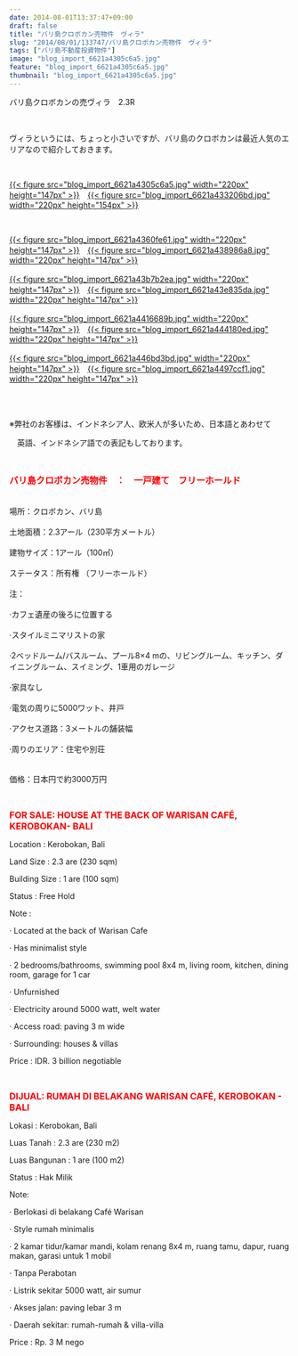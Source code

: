 ```yaml
---
date: 2014-08-01T13:37:47+09:00
draft: false
title: "バリ島クロボカン売物件　ヴィラ"
slug: "2014/08/01/133747/バリ島クロボカン売物件　ヴィラ"
tags: ["バリ島不動産投資物件"]
image: "blog_import_6621a4305c6a5.jpg"
feature: "blog_import_6621a4305c6a5.jpg"
thumbnail: "blog_import_6621a4305c6a5.jpg"
---
```

<p>バリ島クロボカンの売ヴィラ　2.3R</p><br/><p>ヴィラというには、ちょっと小さいですが、バリ島のクロボカンは最近人気のエリアなので紹介しておきます。</p><br/><p><a href="blog_import_6621a4318fa8d.jpg">{{< figure src="blog_import_6621a4305c6a5.jpg" width="220px" height="147px" >}}</a>　<a href="blog_import_6621a43461860.jpg">{{< figure src="blog_import_6621a433206bd.jpg" width="220px" height="154px" >}}</a></p><br/><p><a href="blog_import_6621a4374a03c.jpg">{{< figure src="blog_import_6621a4360fe61.jpg" width="220px" height="147px" >}}</a>　<a href="blog_import_6621a439cce0b.jpg">{{< figure src="blog_import_6621a438986a8.jpg" width="220px" height="147px" >}}</a><br/><br/><a href="blog_import_6621a43cae154.jpg">{{< figure src="blog_import_6621a43b7b2ea.jpg" width="220px" height="147px" >}}</a>　<a href="blog_import_6621a43fc7cf5.jpg">{{< figure src="blog_import_6621a43e835da.jpg" width="220px" height="147px" >}}</a><br/><br/><a href="blog_import_6621a442b6bf3.jpg">{{< figure src="blog_import_6621a4416689b.jpg" width="220px" height="147px" >}}</a>　<a href="blog_import_6621a44570f81.jpg">{{< figure src="blog_import_6621a444180ed.jpg" width="220px" height="147px" >}}</a><br/><br/><a href="blog_import_6621a447f2536.jpg">{{< figure src="blog_import_6621a446bd3bd.jpg" width="220px" height="147px" >}}</a>　<a href="blog_import_6621a44ab1048.jpg">{{< figure src="blog_import_6621a4497ccf1.jpg" width="220px" height="147px" >}}</a></p><br/><br/><p>※弊社のお客様は、インドネシア人、欧米人が多いため、日本語とあわせて</p><p>　英語、インドネシア語での表記もしております。</p><br/><p><font color="#ff0000" size="3"><strong>バリ島クロボカン売物件　：　一戸建て　フリーホールド<br/></strong></font> <br/><br/><span>場所：</span><span>クロボカン</span><span>、</span><span>バリ島</span> <br/><br/><span>土地</span><span>面積：</span><span>2.3アール</span><span>（</span><span>230平方メートル</span><span>）</span> <br/><br/><span>建物サイズ</span><span>：</span><span>1アール</span><span>（100</span><span>㎡）</span> <br/><br/><span>ステータス：</span><span>所有権</span> （フリーホールド）<br/><br/><span>注：</span> <br/><br/><span>·</span><span>カフェ</span><span>遺産</span><span>の後ろに</span><span>位置する</span> <br/><br/><span>·</span><span>スタイル</span><span>ミニマリスト</span><span>の家</span> <br/><br/><span>·2</span><span>ベッドルーム/</span><span>バスルーム</span><span>、</span><span>プール</span><span>8×4</span> <span class="hps">mの</span><span>、</span><span>リビングルーム、キッチン</span><span>、</span><span>ダイニングルーム</span><span>、スイミング</span><span>、</span><span>1</span><span>車</span><span>用の</span><span>ガレージ</span> <br/><br/><span>·</span><span>家具</span><span>なし</span> <br/><br/><span>·</span><span>電気</span><span>の周りに</span><span>5000ワット</span><span>、</span><span>井戸</span> <br/><br/><span>·</span><span>アクセス</span><span>道路</span><span>：</span><span>3メートル</span><span>の</span><span>舗装</span><span>幅</span> <br/><br/><span>·</span><span>周りの</span><span>エリア</span><span>：</span><span>住宅</span><span>や別荘</span> <br/><br/> <br/><span>価格：日本円で約3000万円</span> <br/></p><br/><p><font color="#ff0000" size="3"><strong>FOR SALE: HOUSE AT THE BACK OF WARISAN CAFÉ, KEROBOKAN- BALI</strong></font></p><p> </p><p>Location                      : Kerobokan, Bali</p><p>Land Size                     : 2.3 are (230 sqm) </p><p>Building Size               : 1 are (100 sqm)</p><p>Status                           : Free Hold</p><p>Note                                   : </p><p>·         Located at the back of  Warisan Cafe</p><p>·         Has minimalist style</p><p>·         2 bedrooms/bathrooms, swimming pool 8x4 m, living room, kitchen, dining room, garage for 1 car</p><p>·         Unfurnished</p><p>·         Electricity around 5000 watt, welt water</p><p>·         Access road: paving 3 m wide</p><p>·         Surrounding: houses &amp; villas</p><p> </p><p>Price                      : IDR. 3 billion negotiable</p><p><br/> </p><p> </p><p><font color="#ff0000" size="3"><strong>DIJUAL: RUMAH DI BELAKANG WARISAN CAFÉ, KEROBOKAN - BALI</strong></font></p><p> </p><p>Lokasi                          : Kerobokan, Bali</p><p>Luas Tanah                  : 2.3 are (230 m2)</p><p>Luas Bangunan            : 1 are (100 m2)</p><p>Status                           : Hak Milik</p><p>Note:</p><p>·         Berlokasi di belakang Café Warisan</p><p>·         Style rumah minimalis</p><p>·         2 kamar tidur/kamar mandi, kolam renang 8x4 m, ruang tamu, dapur, ruang makan, garasi untuk 1 mobil</p><p>·         Tanpa Perabotan </p><p>·         Listrik sekitar 5000 watt, air sumur</p><p>·         Akses jalan: paving lebar 3 m</p><p>·         Daerah sekitar: rumah-rumah &amp; villa-villa</p><p> </p><p>Price                            : Rp. 3 M nego</p><br/><p> </p><br/><br/>

